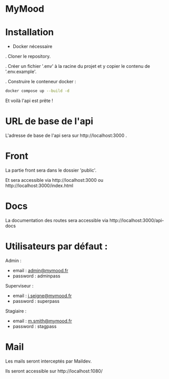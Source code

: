 # MyMood




# Installation

- Docker nécessaire

. Cloner le repository. 

. Créer un fichier '.env' à la racine du projet et y copier le contenu de '.env.example'.

. Construire le conteneur docker :

```sh
docker compose up --build -d
```



Et voilà l'api est prête !

# URL de base de l'api
L'adresse de base de l'api sera sur http://localhost:3000 .


# Front
La partie front sera dans le dossier 'public'.

Et sera accessible via http://localhost:3000 ou http://localhost:3000/index.html

# Docs
La documentation des routes sera accessible via http://localhost:3000/api-docs

# Utilisateurs par défaut : 
Admin :
- email : admin@mymood.fr
- password : adminpass


Superviseur : 
 - email : j.seigne@mymood.fr
- password : superpass
  
Stagiaire : 
- email : m.smith@mymood.fr
- password : stagpass

# Mail
Les mails seront interceptés par Maildev.

Ils seront accessible sur http://localhost:1080/
